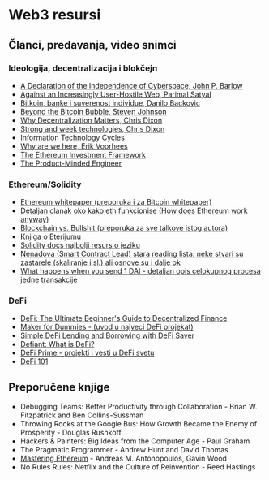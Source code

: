 # Web3 resursi

## Članci, predavanja, video snimci

### Ideologija, decentralizacija i blokčejn
* [A Declaration of the Independence of Cyberspace, John P. Barlow](http://editions-hache.com/essais/pdf/barlow1.pdf)
* [Against an Increasingly User-Hostile Web, Parimal Satyal](https://www.neustadt.fr/essays/against-a-user-hostile-web/)
* [Bitkoin, banke i suverenost individue, Danilo Backovic](https://medium.com/@dbacko/bitkoin-banke-i-suverenost-individue-9aeaa7177a05)
* [Beyond the Bitcoin Bubble, Steven Johnson](https://www.nytimes.com/2018/01/16/magazine/beyond-the-bitcoin-bubble.html)
* [Why Decentralization Matters, Chris Dixon](https://medium.com/@cdixon/why-decentralization-matters-5e3f79f7638e)
* [Strong and week technologies, Chris Dixon](https://cdixon.org/2019/01/08/strong-and-weak-technologies)
* [Information Technology Cycles](https://monegro.org/work/2018/2/20/information-technology-market-cycles-a-brief-history)
* [Why are we here, Erik Voorhees](https://twitter.com/Permissionless/status/1702054516458156126)
* [The Ethereum Investment Framework](https://web.archive.org/web/20231204162618/https://tokenterminal.com/resources/crypto-research/ethereum-investment-framework)
* [The Product-Minded Engineer](https://blog.pragmaticengineer.com/the-product-minded-engineer/)

### Ethereum/Solidity
* [Ethereum whitepaper (preporuka i za Bitcoin whitepaper)](https://ethereum.org/en/whitepaper/)
* [Detaljan clanak oko kako eth funkcionise (How does Ethereum work anyway)](https://medium.com/@preethikasireddy/how-does-ethereum-work-anyway-22d1df506369)
* [Blockchain vs. Bullshit (preporuka za sve talkove istog autora)](https://www.youtube.com/watch?v=SMEOKDVXlUo)
* [Knjiga o Eterijumu](https://github.com/ethereumbook/ethereumbook)
* [Solidity docs najbolji resurs o jeziku](https://docs.soliditylang.org/en/v0.8.2/)
* [Nenadova (Smart Contract Lead) stara reading lista: neke stvari su zastarele (skaliranje i sl.) ali osnove su i dalje ok](https://github.com/yippee-ki-yay/eth-dev-reading-list)
* [What happens when you send 1 DAI - detaljan opis celokupnog procesa jedne transakcije](https://www.notonlyowner.com/learn/what-happens-when-you-send-one-dai)
 
### DeFi
* [DeFi: The Ultimate Beginner's Guide to Decentralized Finance](https://decrypt.co/resources/defi-ultimate-beginners-guide-decentralized-finance)
* [Maker for Dummies - (uvod u najveci DeFi projekat)](https://medium.com/cryptolinks/maker-for-dummies-a-plain-english-explanation-of-the-dai-stablecoin-e4481d79b90)
* [Simple DeFi Lending and Borrowing with DeFi Saver](https://www.publish0x.com/defi-saver/simple-defi-lending-and-borrowing-with-defi-saver-xvqlvo)
* [Defiant: What is DeFi?](https://thedefiant.io/what-is-defi/)
* [DeFi Prime - projekti i vesti u DeFi svetu](https://defiprime.com/)
* [DeFi 101](https://www.youtube.com/watch?v=JgzzQ2SBZ50&list=PLaDcID4s1KronHMKojfjwiHL0DdQEPDcq)

## Preporučene knjige
* Debugging Teams: Better Productivity through Collaboration - Brian W. Fitzpatrick and Ben Collins-Sussman
* Throwing Rocks at the Google Bus: How Growth Became the Enemy of Prosperity - Douglas Rushkoff
* Hackers & Painters: Big Ideas from the Computer Age - Paul Graham
* The Pragmatic Programmer - Andrew Hunt and David Thomas
* [Mastering Ethereum](https://github.com/ethereumbook/ethereumbook) - Andreas M. Antonopoulos, Gavin Wood
* No Rules Rules: Netflix and the Culture of Reinvention - Reed Hastings
